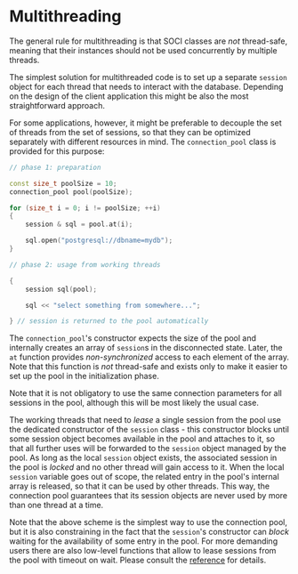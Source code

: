 # Multithreading

The general rule for multithreading is that SOCI classes are *not* thread-safe, meaning that their instances should not be used concurrently by multiple threads.

The simplest solution for multithreaded code is to set up a separate `session` object for each thread that needs to interact with the database.
Depending on the design of the client application this might be also the most straightforward approach.

For some applications, however, it might be preferable to decouple the set of threads from the set of sessions, so that they can be optimized separately with different resources in mind.
The `connection_pool` class is provided for this purpose:

```cpp
// phase 1: preparation

const size_t poolSize = 10;
connection_pool pool(poolSize);

for (size_t i = 0; i != poolSize; ++i)
{
    session & sql = pool.at(i);

    sql.open("postgresql://dbname=mydb");
}

// phase 2: usage from working threads

{
    session sql(pool);

    sql << "select something from somewhere...";

} // session is returned to the pool automatically
```

The `connection_pool`'s constructor expects the size of the pool and internally creates an array of `session`s in the disconnected state.
Later, the `at` function provides *non-synchronized* access to each element of the array.
Note that this function is *not* thread-safe and exists only to make it easier to set up the pool in the initialization phase.

Note that it is not obligatory to use the same connection parameters for all sessions in the pool, although this will be most likely the usual case.

The working threads that need to *lease* a single session from the pool use the dedicated constructor of the `session` class - this constructor blocks until some session object becomes available in the pool and attaches to it, so that all further uses will be forwarded to the `session` object managed by the pool.
As long as the local `session` object exists, the associated session in the pool is *locked* and no other thread will gain access to it.
When the local `session` variable goes out of scope, the related entry in the pool's internal array is released, so that it can be used by other threads.
This way, the connection pool guarantees that its session objects are never used by more than one thread at a time.

Note that the above scheme is the simplest way to use the connection pool, but it is also constraining in the fact that the `session`'s constructor can *block* waiting for the availability of some entry in the pool.
For more demanding users there are also low-level functions that allow to lease sessions from the pool with timeout on wait.
Please consult the [reference](api/client.md) for details.
